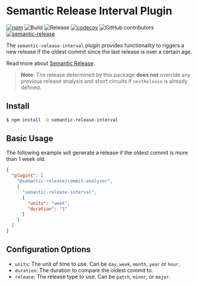 # Semantic Release Interval Plugin

[![npm](https://img.shields.io/npm/v/semantic-release-interval)](https://www.npmjs.com/package/semantic-release-interval)
![Build](https://github.com/jpoehnelt/semantic-release-interval/workflows/Build/badge.svg)
![Release](https://github.com/jpoehnelt/semantic-release-interval/workflows/Release/badge.svg)
[![codecov](https://codecov.io/gh/jpoehnelt/semantic-release-interval/branch/master/graph/badge.svg)](https://codecov.io/gh/jpoehnelt/semantic-release-interval)
![GitHub contributors](https://img.shields.io/github/contributors/jpoehnelt/semantic-release-interval?color=green)
[![semantic-release](https://img.shields.io/badge/%20%20%F0%9F%93%A6%F0%9F%9A%80-semantic--release-e10079.svg)](https://github.com/semantic-release/semantic-release)

The `semantic-release-interval` plugin provides functionality to riggers a new release if the oldest commit since the last release is over a certain age.

Read more about [Semantic Release](https://semantic-release.gitbook.io/).

> **Note**: The release determined by this package **does not** override any previous release analysis and short circuits if `nextRelease` is already defined.
## Install

```bash
$ npm install -D semantic-release-interval
```

## Basic Usage

The following example will generate a release if the oldest commit is more than 1 week old.

```json
{
  "plugins": [
    "@semantic-release/commit-analyzer",
    [
      "semantic-release-interval",
      {
        "units": "week",
        "duration": "1"
      }
    ]
  ]
}
```

## Configuration Options

- `units`: The unit of time to use. Can be `day`, `week`, `month`, `year` or `hour`.
- `duration`: The duration to compare the oldest commit to.
- `release`: The release type to use. Can be `patch`, `minor`, or `major`.
